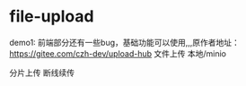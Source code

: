 # file-upload

demo1: 前端部分还有一些bug，基础功能可以使用,,,原作者地址：https://gitee.com/czh-dev/upload-hub
文件上传 本地/minio

分片上传 断线续传

